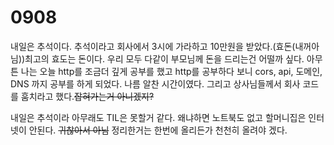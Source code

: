 # 0908

내일은 추석이다. 추석이라고 회사에서 3시에 가라하고 10만원을 받았다.(효돈(내꺼아님))최고의 효도는 돈이다.
우리 모두 다같이 부모님께 돈을 드리는건 어떨까 싶다. 아무튼 나는 오늘 http를 조금더 깊게 공부를 했고
http를 공부하다 보니 cors, api, 도메인, DNS 까지 공부를 하게 되었다. 나름 알찬 시간이였다.
그리고 상사님들께서 회사 코드를 훔치라고 했다.~~잡혀가는거 아니겠지?~~ 

내일은 추석이라 아무래도 TIL은 못할거 같다. 왜냐하면 노트북도 없고 할머니집은 인터넷이 안된다. ~~귀찮아서 아님~~
정리한거는 한번에 올리든가 천천히 올려야 겠다.
